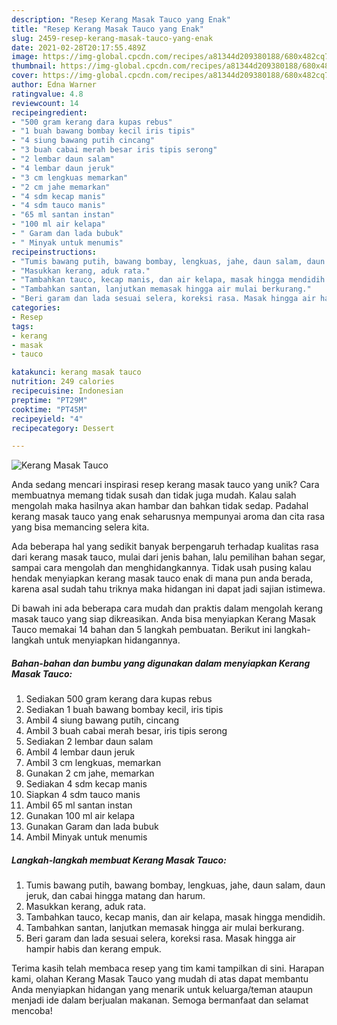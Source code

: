 ```yaml
---
description: "Resep Kerang Masak Tauco yang Enak"
title: "Resep Kerang Masak Tauco yang Enak"
slug: 2459-resep-kerang-masak-tauco-yang-enak
date: 2021-02-28T20:17:55.489Z
image: https://img-global.cpcdn.com/recipes/a81344d209380188/680x482cq70/kerang-masak-tauco-foto-resep-utama.jpg
thumbnail: https://img-global.cpcdn.com/recipes/a81344d209380188/680x482cq70/kerang-masak-tauco-foto-resep-utama.jpg
cover: https://img-global.cpcdn.com/recipes/a81344d209380188/680x482cq70/kerang-masak-tauco-foto-resep-utama.jpg
author: Edna Warner
ratingvalue: 4.8
reviewcount: 14
recipeingredient:
- "500 gram kerang dara kupas rebus"
- "1 buah bawang bombay kecil iris tipis"
- "4 siung bawang putih cincang"
- "3 buah cabai merah besar iris tipis serong"
- "2 lembar daun salam"
- "4 lembar daun jeruk"
- "3 cm lengkuas memarkan"
- "2 cm jahe memarkan"
- "4 sdm kecap manis"
- "4 sdm tauco manis"
- "65 ml santan instan"
- "100 ml air kelapa"
- " Garam dan lada bubuk"
- " Minyak untuk menumis"
recipeinstructions:
- "Tumis bawang putih, bawang bombay, lengkuas, jahe, daun salam, daun jeruk, dan cabai hingga matang dan harum."
- "Masukkan kerang, aduk rata."
- "Tambahkan tauco, kecap manis, dan air kelapa, masak hingga mendidih."
- "Tambahkan santan, lanjutkan memasak hingga air mulai berkurang."
- "Beri garam dan lada sesuai selera, koreksi rasa. Masak hingga air hampir habis dan kerang empuk."
categories:
- Resep
tags:
- kerang
- masak
- tauco

katakunci: kerang masak tauco 
nutrition: 249 calories
recipecuisine: Indonesian
preptime: "PT29M"
cooktime: "PT45M"
recipeyield: "4"
recipecategory: Dessert

---
```



![Kerang Masak Tauco](https://img-global.cpcdn.com/recipes/a81344d209380188/680x482cq70/kerang-masak-tauco-foto-resep-utama.jpg)

Anda sedang mencari inspirasi resep kerang masak tauco yang unik? Cara membuatnya memang tidak susah dan tidak juga mudah. Kalau salah mengolah maka hasilnya akan hambar dan bahkan tidak sedap. Padahal kerang masak tauco yang enak seharusnya mempunyai aroma dan cita rasa yang bisa memancing selera kita.

Ada beberapa hal yang sedikit banyak berpengaruh terhadap kualitas rasa dari kerang masak tauco, mulai dari jenis bahan, lalu pemilihan bahan segar, sampai cara mengolah dan menghidangkannya. Tidak usah pusing kalau hendak menyiapkan kerang masak tauco enak di mana pun anda berada, karena asal sudah tahu triknya maka hidangan ini dapat jadi sajian istimewa.




Di bawah ini ada beberapa cara mudah dan praktis dalam mengolah kerang masak tauco yang siap dikreasikan. Anda bisa menyiapkan Kerang Masak Tauco memakai 14 bahan dan 5 langkah pembuatan. Berikut ini langkah-langkah untuk menyiapkan hidangannya.

<!--inarticleads1-->

##### Bahan-bahan dan bumbu yang digunakan dalam menyiapkan Kerang Masak Tauco:

1. Sediakan 500 gram kerang dara kupas rebus
1. Sediakan 1 buah bawang bombay kecil, iris tipis
1. Ambil 4 siung bawang putih, cincang
1. Ambil 3 buah cabai merah besar, iris tipis serong
1. Sediakan 2 lembar daun salam
1. Ambil 4 lembar daun jeruk
1. Ambil 3 cm lengkuas, memarkan
1. Gunakan 2 cm jahe, memarkan
1. Sediakan 4 sdm kecap manis
1. Siapkan 4 sdm tauco manis
1. Ambil 65 ml santan instan
1. Gunakan 100 ml air kelapa
1. Gunakan  Garam dan lada bubuk
1. Ambil  Minyak untuk menumis




<!--inarticleads2-->

##### Langkah-langkah membuat Kerang Masak Tauco:

1. Tumis bawang putih, bawang bombay, lengkuas, jahe, daun salam, daun jeruk, dan cabai hingga matang dan harum.
1. Masukkan kerang, aduk rata.
1. Tambahkan tauco, kecap manis, dan air kelapa, masak hingga mendidih.
1. Tambahkan santan, lanjutkan memasak hingga air mulai berkurang.
1. Beri garam dan lada sesuai selera, koreksi rasa. Masak hingga air hampir habis dan kerang empuk.




Terima kasih telah membaca resep yang tim kami tampilkan di sini. Harapan kami, olahan Kerang Masak Tauco yang mudah di atas dapat membantu Anda menyiapkan hidangan yang menarik untuk keluarga/teman ataupun menjadi ide dalam berjualan makanan. Semoga bermanfaat dan selamat mencoba!
